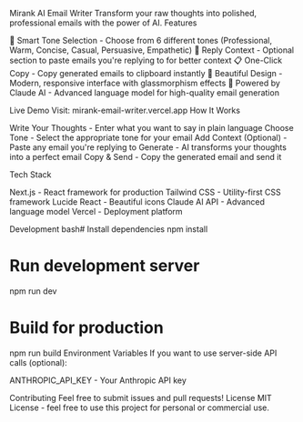 Mirank AI Email Writer
Transform your raw thoughts into polished, professional emails with the power of AI.
Features

🎯 Smart Tone Selection - Choose from 6 different tones (Professional, Warm, Concise, Casual, Persuasive, Empathetic)
🔄 Reply Context - Optional section to paste emails you're replying to for better context
📋 One-Click Copy - Copy generated emails to clipboard instantly
🎨 Beautiful Design - Modern, responsive interface with glassmorphism effects
🚀 Powered by Claude AI - Advanced language model for high-quality email generation

Live Demo
Visit: mirank-email-writer.vercel.app
How It Works

Write Your Thoughts - Enter what you want to say in plain language
Choose Tone - Select the appropriate tone for your email
Add Context (Optional) - Paste any email you're replying to
Generate - AI transforms your thoughts into a perfect email
Copy & Send - Copy the generated email and send it

Tech Stack

Next.js - React framework for production
Tailwind CSS - Utility-first CSS framework
Lucide React - Beautiful icons
Claude AI API - Advanced language model
Vercel - Deployment platform

Development
bash# Install dependencies
npm install

# Run development server
npm run dev

# Build for production
npm run build
Environment Variables
If you want to use server-side API calls (optional):

ANTHROPIC_API_KEY - Your Anthropic API key

Contributing
Feel free to submit issues and pull requests!
License
MIT License - feel free to use this project for personal or commercial use.

